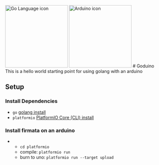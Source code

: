 <style>
  .projImg {
      display: inline;
  }
</style>
<div class="projImg">
  <img width="200" src="https://golang.org/lib/godoc/images/go-logo-blue.svg" alt="Go Language icon">
</div>
<div class="projImg">
  <img width="200" src="https://www.vernier.com/wp-content/uploads/2020/05/Arduino-Loop-logo.png" alt="Arduino icon">
</div>
# Goduino
This is a hello world starting point for using golang with an arduino


## Setup

### Install Dependencies
* `go` [golang install](https://golang.org/doc/install)
* `platformio` [PlatformIO Core (CLI) install](http://docs.platformio.org/en/latest/installation.html)

### Install firmata on an arduino
*
  * `cd platformio`
  * compile: `platformio run`
  * burn to uno: `platformio run --target upload`
